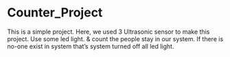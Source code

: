 # Counter_Project
 This is a simple project. Here, we used 3 Ultrasonic sensor to make this project. Use some led light.  & count the people stay in our system. If there is no-one exist in system that’s system turned off all led light.
